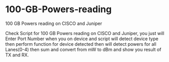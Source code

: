# 100-GB-Powers-reading
100 GB Powers reading on CISCO and Juniper


Check Script for 100 GB Powers reading on CISCO and Juniper, you just will Enter Port Number when you on device and script will detect device type then perform function for device detected then will detect powers for all Lanes(0-4) then sum and convert from mW to dBm and show you result of TX and RX.
